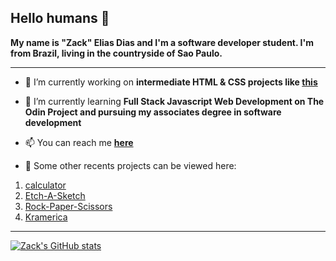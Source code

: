 ## Hello humans 👋

**My name is "Zack" Elias Dias and I'm a software developer student. I'm from Brazil, living in the countryside of Sao Paulo.**

----

- 🔭 I’m currently working on **intermediate HTML & CSS projects like [this](https://zackgrid.github.io/sign-up-form/)**
- 🌱 I’m currently learning **Full Stack Javascript Web Development on The Odin Project and pursuing my associates degree in software development**
- 📫 You can reach me **[here](https://www.linkedin.com/in/elias-dias-0aa35321b)**

- :open_file_folder: Some other recents projects can be viewed here:

1. [calculator](https://zackgrid.github.io/calculator/)
2. [Etch-A-Sketch](https://zackgrid.github.io/etch-a-sketch/)
3. [Rock-Paper-Scissors](https://zackgrid.github.io/rock-paper-scissors/)
4. [Kramerica](https://zackgrid.github.io/first-webpage/)

-------------

[![Zack's GitHub stats](https://github-readme-stats.vercel.app/api?username=zackgrid&theme=tokyonight&show_icons=true)](https://github.com/anuraghazra/github-readme-stats)

<!--
**ZackGrid/ZackGrid** is a ✨ _special_ ✨ repository because its `README.md` (this file) appears on your GitHub profile.

Here are some ideas to get you started:

- 🔭 I’m currently working on ...
- 🌱 I’m currently learning ...
- 👯 I’m looking to collaborate on ...
- 🤔 I’m looking for help with ...
- 💬 Ask me about ...
- 📫 How to reach me: ...
- 😄 Pronouns: ...
- ⚡ Fun fact: ...
-->
